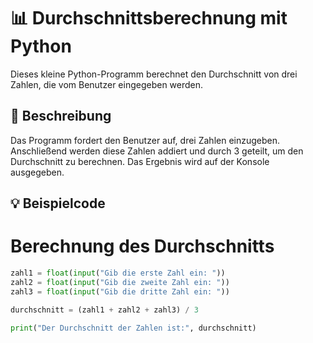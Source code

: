# 📊 Durchschnittsberechnung mit Python

Dieses kleine Python-Programm berechnet den Durchschnitt von drei Zahlen, die vom Benutzer eingegeben werden.

## 🧾 Beschreibung

Das Programm fordert den Benutzer auf, drei Zahlen einzugeben. Anschließend werden diese Zahlen addiert und durch 3 geteilt, um den Durchschnitt zu berechnen. Das Ergebnis wird auf der Konsole ausgegeben.

## 💡 Beispielcode


# Berechnung des Durchschnitts
```python 
zahl1 = float(input("Gib die erste Zahl ein: "))
zahl2 = float(input("Gib die zweite Zahl ein: "))
zahl3 = float(input("Gib die dritte Zahl ein: "))

durchschnitt = (zahl1 + zahl2 + zahl3) / 3

print("Der Durchschnitt der Zahlen ist:", durchschnitt)
```
